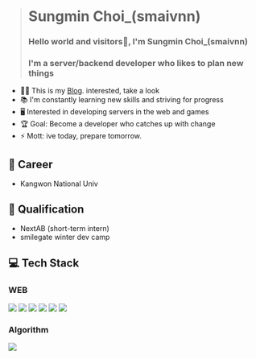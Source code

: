 ># Sungmin Choi_(smaivnn)
>### Hello world and visitors👋, I'm Sungmin Choi_(smaivnn)
>### I'm a server/backend developer who likes to plan new things

- ✍🏻 This is my  [Blog](https://smaivnn.tistory.com). interested, take a look
- 📚 I'm constantly learning new skills and striving for progress
- 🖥️ Interested in developing servers in the web and games
- 🏆 Goal: Become a developer who catches up with change
- ⚡ Mott: ive today, prepare tomorrow.

## 💼 Career
- Kangwon National Univ

## 🪪 Qualification
- NextAB (short-term intern)
- smilegate winter dev camp

## 💻 Tech Stack
### WEB
<img src="https://img.shields.io/badge/HTML5-E34F26?style=flat-square&logo=HTML5&logoColor=white"/></a>
<img src="https://img.shields.io/badge/CSS3-1572B6?style=flat-square&logo=CSS3&logoColor=white"/></a>
<img src="https://img.shields.io/badge/JavaScript-F7DF1E?style=flat-square&logo=JavaScript&logoColor=white"/></a>
<img src="https://img.shields.io/badge/React-61DAFB?style=flat-square&logo=React&logoColor=white"/></a>
<img src="https://img.shields.io/badge/Node.js-339933?style=flat-square&logo=Node.js&logoColor=white"/></a>
<img src="https://img.shields.io/badge/MongoDB-47A248?style=flat-square&logo=MongoDB&logoColor=white"/></a>

### Algorithm
<img src="https://img.shields.io/badge/Phyton-306998?style=flat-square&logo=Python&logoColor=white"/></a>

<!---
smaivnn/smaivnn is a ✨ special ✨ repository because its `README.md` (this file) appears on your GitHub profile.
You can click the Preview link to take a look at your changes.
--->
